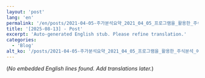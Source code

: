 ```yaml
---
layout: 'post'
lang: 'en'
permalink: '/en/posts/2021-04-05-주가분석요약_2021_04_05_프로그램을_활용한_주식분석_예상결과_17_07_45/'
title: '[2025-08-13] - Post'
excerpt: 'Auto-generated English stub. Please refine translation.'
categories:
  - 'Blog'
alt_ko: '/posts/2021-04-05-주가분석요약_2021_04_05_프로그램을_활용한_주식분석_예상결과_17_07_45/'
---
```


(*No embedded English lines found. Add translations later.*)
